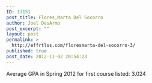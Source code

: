 ```yaml
---
ID: 13151
post_title: Flores,Marta Del Socorro
author: Joel DesArmo
post_excerpt: ""
layout: post
permalink: >
  http://effrtlss.com/floresmarta-del-socorro-3/
published: true
post_date: 2012-11-02 20:54:23
---
```

<p>Average GPA in Spring 2012 for first course listed: 3.024</p>